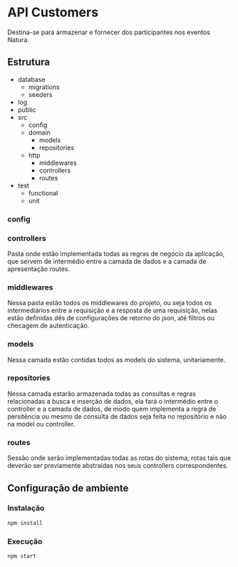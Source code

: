 # API Customers

Destina-se para armazenar e fornecer dos participantes nos eventos Natura.

## Estrutura

- database
    - migrations
    - seeders
- log
- public
- src
    - config
    - domain
        - models
        - repositories
    -  http
        - middlewares
        - controllers
        - routes
- test
    - functional
    - unit

### config

### controllers
Pasta onde estão implementada todas as regras de negócio da aplicação, que servem de intermédio entre a camada de dados e a camada de apresentação routes.

### middlewares
Nessa pasta estão todos os middlewares do projeto, ou seja todos os intermediários entre a requisição e a resposta de uma requisição, nelas estão definidas dês de configurações de retorno do json, até filtros ou checagem de autenticação.

### models
Nessa camada estão contidas todos as models do sistema, unitariamente. 

### repositories
Nessa camada estarão armazenada todas as consultas e regras relacionadas a busca e inserção de dados, ela fará o intermédio entre o controller e a camada de dados, de modo quem implementa a regra de persitência ou mesmo de consulta de dados seja feita no repositório e não na model ou controller.

### routes
Sessão onde serão implementadas todas as rotas do sistema, rotas tais que deverão ser previamente abstraídas nos seus controllers correspondentes.

## Configuração de ambiente

### Instalação

```bash
npm install
```

### Execução

```bash
npm start
```
